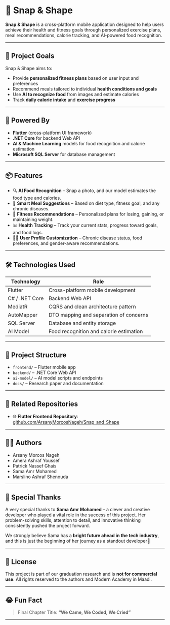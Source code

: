 # 📱 Snap & Shape

**Snap & Shape** is a cross-platform mobile application designed to help users achieve their health and fitness goals through personalized exercise plans, meal recommendations, calorie tracking, and AI-powered food recognition.


---

## 🎯 Project Goals

Snap & Shape aims to:
- Provide **personalized fitness plans** based on user input and preferences
- Recommend meals tailored to individual **health conditions and goals**
- Use **AI to recognize food** from images and estimate calories
- Track **daily caloric intake** and **exercise progress**

---

## 🧠 Powered By

- **Flutter** (cross-platform UI framework)
- **.NET Core** for backend Web API
- **AI & Machine Learning** models for food recognition and calorie estimation
- **Microsoft SQL Server** for database management

---

## 📦 Features

- 🔍 **AI Food Recognition** – Snap a photo, and our model estimates the food type and calories.
- 🥗 **Smart Meal Suggestions** – Based on diet type, fitness goal, and any chronic diseases.
- 🧘 **Fitness Recommendations** – Personalized plans for losing, gaining, or maintaining weight.
- 📊 **Health Tracking** – Track your current stats, progress toward goals, and food logs.
- 👨‍⚕️ **User Profile Customization** – Chronic disease status, food preferences, and gender-aware recommendations.

---

## 🛠️ Technologies Used

| Technology     | Role                                  |
|----------------|---------------------------------------|
| Flutter        | Cross-platform mobile development     |
| C# / .NET Core | Backend Web API                       |
| MediatR        | CQRS and clean architecture pattern   |
| AutoMapper     | DTO mapping and separation of concerns|
| SQL Server     | Database and entity storage           |
| AI Model       | Food recognition and calorie estimation|

---

## 📁 Project Structure

- `frontend/` – Flutter mobile app
- `backend/` – .NET Core Web API
- `ai-model/` – AI model scripts and endpoints
- `docs/` – Research paper and documentation

---

## 🔗 Related Repositories

- 🌐 **Flutter Frontend Repository**:  
  [github.com/ArsanyMorcosNageh/Snap_and_Shape](https://github.com/ArsanyMorcosNageh/Snap_and_Shape)

---

## 👨‍💻 Authors

- Arsany Morcos Nageh  
- Amera Ashraf Youssef  
- Patrick Nassef Ghais  
- Sama Amr Mohamed  
- Marslino Ashraf Shenouda  

---

## 🙏 Special Thanks

A very special thanks to **Sama Amr Mohamed** – a clever and creative developer who played a vital role in the success of this project. Her problem-solving skills, attention to detail, and innovative thinking consistently pushed the project forward.

We strongly believe Sama has a **bright future ahead in the tech industry**, and this is just the beginning of her journey as a standout developer🌟

---

## 📜 License

This project is part of our graduation research and is **not for commercial use**. All rights reserved to the authors and Modern Academy in Maadi.

---

## 😂 Fun Fact

> Final Chapter Title: **“We Came, We Coded, We Cried”**

---
